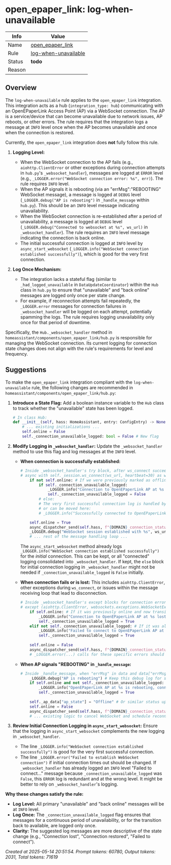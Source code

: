 # open_epaper_link: log-when-unavailable

| Info   | Value                                                                    |
|--------|--------------------------------------------------------------------------|
| Name   | [open_epaper_link](https://www.home-assistant.io/integrations/open_epaper_link/) |
| Rule   | [log-when-unavailable](https://developers.home-assistant.io/docs/core/integration-quality-scale/rules/log-when-unavailable)                                                     |
| Status | **todo**                                                                 |
| Reason |                                                                          |

## Overview

The `log-when-unavailable` rule applies to the `open_epaper_link` integration. This integration acts as a hub (`integration_type: hub`) communicating with an OpenEPaperLink Access Point (AP) via a WebSocket connection. The AP is a service/device that can become unavailable due to network issues, AP reboots, or other errors. The rule requires that the integration logs a message at `INFO` level once when the AP becomes unavailable and once when the connection is restored.

Currently, the `open_epaper_link` integration does **not** fully follow this rule.

1.  **Logging Level:**
    *   When the WebSocket connection to the AP fails (e.g., `aiohttp.ClientError` or other exceptions during connection attempts in `hub.py`'s `_websocket_handler`), messages are logged at `ERROR` level (e.g., `_LOGGER.error("WebSocket connection error: %s", err)`). The rule requires `INFO` level.
    *   When the AP signals it is rebooting (via an "errMsg":"REBOOTING" WebSocket message), a message is logged at `DEBUG` level (`_LOGGER.debug("AP is rebooting")` in `_handle_message` within `hub.py`). This should be an `INFO` level message indicating unavailability.
    *   When the WebSocket connection is re-established after a period of unavailability, a message is logged at `DEBUG` level (`_LOGGER.debug("Connected to websocket at %s", ws_url)` in `_websocket_handler`). The rule requires an `INFO` level message indicating the connection is back online.
    *   The initial successful connection is logged at `INFO` level by `async_start_websocket` (`_LOGGER.info("WebSocket connection established successfully")`), which is good for the very first connection.

2.  **Log Once Mechanism:**
    *   The integration lacks a stateful flag (similar to `_had_logged_unavailable` in `DataUpdateCoordinator`) within the `Hub` class in `hub.py` to ensure that "unavailable" and "back online" messages are logged only once per state change.
    *   For example, if reconnection attempts fail repeatedly, the `_LOGGER.error` messages for connection failures in `_websocket_handler` will be logged on each attempt, potentially spamming the logs. The rule requires logging unavailability only once for that period of downtime.

Specifically, the `Hub._websocket_handler` method in `homeassistant/components/open_epaper_link/hub.py` is responsible for managing the WebSocket connection. Its current logging for connection state changes does not align with the rule's requirements for level and frequency.

## Suggestions

To make the `open_epaper_link` integration compliant with the `log-when-unavailable` rule, the following changes are recommended in `homeassistant/components/open_epaper_link/hub.py`:

1.  **Introduce a State Flag:**
    Add a boolean instance variable to the `Hub` class to track whether the "unavailable" state has been logged.
    ```python
    # In class Hub:
    def __init__(self, hass: HomeAssistant, entry: ConfigEntry) -> None:
        # ... existing initializations ...
        self.online = False
        self._connection_unavailable_logged: bool = False # New flag
    ```

2.  **Modify Logging in `_websocket_handler`:**
    Update the `_websocket_handler` method to use this flag and log messages at the `INFO` level.

    *   **When connection is successfully established:**
        ```python
        # Inside _websocket_handler's try block, after ws_connect succeeds:
        # async with self._session.ws_connect(ws_url, heartbeat=30) as ws:
            if not self.online: # If we were previously marked as offline
                if self._connection_unavailable_logged:
                    _LOGGER.info("Connection to OpenEPaperLink AP at %s restored.", self.host)
                    self._connection_unavailable_logged = False
                # else:
                # The very first successful connection log is handled by async_start_websocket
                # or can be moved here:
                # _LOGGER.info("Successfully connected to OpenEPaperLink AP at %s.", self.host)

            self.online = True
            async_dispatcher_send(self.hass, f"{DOMAIN}_connection_status", True)
            _LOGGER.debug("WebSocket session established with %s", ws_url) # Existing debug log is fine for verbose details
            # ... rest of the message handling loop ...
        ```
        The `async_start_websocket` method already logs `_LOGGER.info("WebSocket connection established successfully")` for the *initial* connection. This can be kept, or all "connected" logging consolidated into `_websocket_handler`. If kept, the `else` block for initial connection logging in `_websocket_handler` might not be needed if `_connection_unavailable_logged` is `False` initially.

    *   **When connection fails or is lost:**
        This includes `aiohttp.ClientError`, other exceptions during `ws_connect`, or issues within the message receiving loop that lead to disconnection.
        ```python
        # Inside _websocket_handler's except blocks for connection errors (e.g., aiohttp.ClientError, websockets.exceptions.WebSocketException, asyncio.TimeoutError, OSError):
        # except (aiohttp.ClientError, websockets.exceptions.WebSocketException, asyncio.TimeoutError, OSError) as err:
            if self.online: # If it was previously online and now transitioning to offline
                _LOGGER.info("Connection to OpenEPaperLink AP at %s lost: %s. Will attempt to reconnect.", self.host, err)
                self._connection_unavailable_logged = True
            elif not self._connection_unavailable_logged: # If it was already offline (e.g., initial connect failed) and we haven't logged it yet
                _LOGGER.info("Failed to connect to OpenEPaperLink AP at %s: %s. Will attempt to reconnect.", self.host, err)
                self._connection_unavailable_logged = True
            
            self.online = False
            async_dispatcher_send(self.hass, f"{DOMAIN}_connection_status", False)
            # _LOGGER.error(...) calls for these specific errors should be removed or changed if this INFO log covers them.
        ```

    *   **When AP signals "REBOOTING" in `_handle_message`:**
        ```python
        # Inside _handle_message, when "errMsg" in data and data["errMsg"] == "REBOOTING":
            _LOGGER.debug("AP is rebooting") # Keep this debug log for specifics
            if self.online and not self._connection_unavailable_logged:
                _LOGGER.info("OpenEPaperLink AP at %s is rebooting, connection will be lost. Will attempt to reconnect.", self.host)
                self._connection_unavailable_logged = True
            
            self._ap_data["ap_state"] = "Offline" # Or similar status update
            self.online = False
            async_dispatcher_send(self.hass, f"{DOMAIN}_connection_status", False)
            # ... existing logic to cancel WebSocket and schedule reconnection ...
        ```

3.  **Review Initial Connection Logging in `async_start_websocket`:**
    Ensure that the logging in `async_start_websocket` complements the new logging in `_websocket_handler`.
    *   The line `_LOGGER.info("WebSocket connection established successfully")` is good for the very first successful connection.
    *   The line `_LOGGER.error("Failed to establish WebSocket connection")` if initial connection times out should be changed. If `_websocket_handler` has already logged an `INFO` level "Failed to connect..." message because `_connection_unavailable_logged` was `False`, this `ERROR` log is redundant and at the wrong level. It might be better to rely on `_websocket_handler`'s logging.

**Why these changes satisfy the rule:**
*   **Log Level:** All primary "unavailable" and "back online" messages will be at `INFO` level.
*   **Log Once:** The `_connection_unavailable_logged` flag ensures that messages for a continuous period of unavailability, or for the transition back to available, are logged only once.
*   **Clarity:** The suggested log messages are more descriptive of the state change (e.g., "Connection lost", "Connection restored", "Failed to connect").

_Created at 2025-05-14 20:51:54. Prompt tokens: 60780, Output tokens: 2031, Total tokens: 71619_
